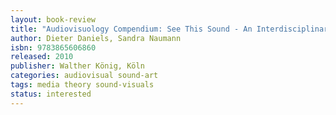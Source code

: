 ```yaml
---
layout: book-review
title: "Audiovisuology Compendium: See This Sound - An Interdisciplinary Survey of Audiovisual Culture"
author: Dieter Daniels, Sandra Naumann
isbn: 9783865606860
released: 2010
publisher: Walther König, Köln
categories: audiovisual sound-art
tags: media theory sound-visuals
status: interested
---
```

